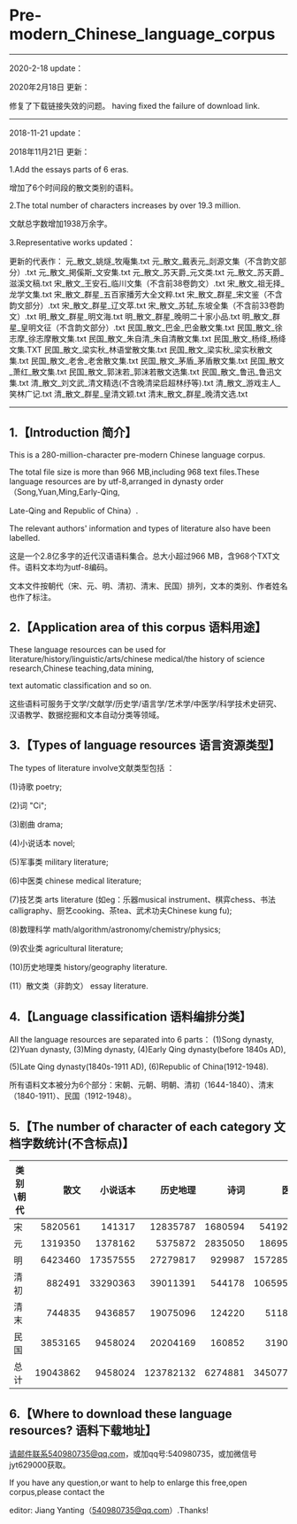 # Pre-modern_Chinese_language_corpus

--------------------------------------------------------------

2020-2-18 update：

2020年2月18日 更新：

修复了下载链接失效的问题。 having fixed the failure of download link. 


--------------------------------------------------------------


2018-11-21 update：

2018年11月21日 更新： 

1.Add the essays parts of 6 eras.

增加了6个时间段的散文类别的语料。

2.The total number of characters increases by over 19.3 million.

文献总字数增加1938万余字。


3.Representative works updated：

更新的代表作：
元_散文_姚燧_牧庵集.txt 
元_散文_戴表元_剡源文集（不含韵文部分）.txt 
元_散文_掲傒斯_文安集.txt 
元_散文_苏天爵_元文类.txt 
元_散文_苏天爵_滋溪文稿.txt 
宋_散文_王安石_临川文集（不含前38卷韵文）.txt 
宋_散文_祖无择_龙学文集.txt 
宋_散文_群星_五百家播芳大全文粹.txt 
宋_散文_群星_宋文鉴（不含韵文部分）.txt 
宋_散文_群星_辽文萃.txt 
宋_散文_苏轼_东坡全集（不含前33卷韵文）.txt 
明_散文_群星_明文海.txt 
明_散文_群星_晚明二十家小品.txt 
明_散文_群星_皇明文征（不含韵文部分）.txt 
民国_散文_巴金_巴金散文集.txt 
民国_散文_徐志摩_徐志摩散文集.txt 
民国_散文_朱自清_朱自清散文集.txt 
民国_散文_杨绛_杨绛文集.TXT 
民国_散文_梁实秋_林语堂散文集.txt 
民国_散文_梁实秋_梁实秋散文集.txt 
民国_散文_老舍_老舍散文集.txt 
民国_散文_茅盾_茅盾散文集.txt 
民国_散文_萧红_散文集.txt 
民国_散文_郭沫若_郭沫若散文选集.txt 
民国_散文_鲁迅_鲁迅文集.txt 
清_散文_刘文武_清文精选(不含晚清梁启超林纾等).txt 
清_散文_游戏主人_笑林广记.txt 
清_散文_群星_皇清文颖.txt 
清末_散文_群星_晚清文选.txt 

------------------------------------------------------------------------------------------------------------------

## 1.【Introduction 简介】

This is a 280-million-character pre-modern Chinese language corpus.

The total file size is more than 966 MB,including 968 text files.These language resources are by utf-8,arranged in dynasty order（Song,Yuan,Ming,Early-Qing,

Late-Qing and Republic of China）.

The relevant authors' information and types of literature also have been labelled.

这是一个2.8亿多字的近代汉语语料集合。总大小超过966 MB，含968个TXT文件。语料文本均为utf-8编码。

文本文件按朝代（宋、元、明、清初、清末、民国）排列，文本的类别、作者姓名也作了标注。



## 2.【Application area of this corpus 语料用途】
 
These language resources can be used for literature/history/linguistic/arts/chinese medical/the history of science research,Chinese teaching,data mining,

text automatic classification and so on.
 
  这些语料可服务于文学/文献学/历史学/语言学/艺术学/中医学/科学技术史研究、汉语教学、数据挖掘和文本自动分类等领域。



## 3.【Types of language resources  语言资源类型】

The types of literature involve文献类型包括 ：

(1)诗歌 poetry;

(2)词 "Ci";

(3)剧曲 drama; 

(4)小说话本 novel; 

(5)军事类 military literature; 

(6)中医类 chinese medical literature; 

(7)技艺类 arts literature (如eg：乐器musical instrument、棋弈chess、书法calligraphy、厨艺cooking、茶tea、武术功夫Chinese kung fu); 

(8)数理科学 math/algorithm/astronomy/chemistry/physics; 

(9)农业类 agricultural literature;

(10)历史地理类 history/geography literature.

(11）散文类（非韵文） essay literature.




## 4.【Language classification 语料编排分类】

All the language resources are separated into 6 parts： (1)Song dynasty, (2)Yuan dynasty, (3)Ming dynasty, (4)Early Qing dynasty(before 1840s AD), 

(5)Late Qing dynasty(1840s-1911 AD), (6)Republic of China(1912-1948).

所有语料文本被分为6个部分：宋朝、元朝、明朝、清初（1644-1840）、清末（1840-1911）、民国（1912-1948）。



## 5.【The number of character of each category 文档字数统计(不含标点)】

|类别\朝代|散文|小说话本|历史地理|诗词|医学|农学|剧曲|数理科学|技艺|军事|总字数|   
|-|-:|-:|-:|-:|-:|-:|-:|-:|-:|-:|-:|  
宋|5820561|141317|12835787|1680594|5419232|18930|	0|	285620|	33288	|445545	|26680874|
元|1319350|1378162|5375872|2835050|1869542|189182	|2423584	|116977|	50850	|0	|15558569|
明|6423460|17357555|27279817|929987|15728504|552105|	2639445	|1454890|	187069|	803206|	73356038|
清初|882491|33290363|39011391|544178|10659597|5692	|1040341	|3749246	|501007|	0|	89684306|
清末|744835|9436857|19075096|124220|511873|0|	1411883|	0|	0|	19670|	31324434|
民国|3853165|9458024|20204169|160852|319042|0	|427896|	0|	0|	136671	|34559819|
总计|19043862|9458024|123782132|6274881|34507790|765909|7943149|5606733|772214|1405092|271164040|






## 6.【Where to download these language resources? 语料下载地址】

请邮件联系540980735@qq.com，或加qq号:540980735，或加微信号jyt629000获取。




If you have any question,or want to help to enlarge this free,open corpus,please contact the 

editor: Jiang Yanting（540980735@qq.com）.Thanks!


